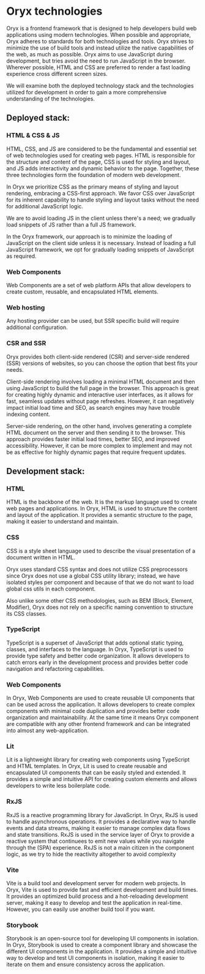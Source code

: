 # Oryx technologies

Oryx is a frontend framework that is designed to help developers build web applications using modern technologies.
When possible and appropriate, Oryx adheres to standards for both technologies and tools.
Oryx strives to minimize the use of build tools and instead utilize the native capabilities of the web, as much as possible.
Oryx aims to use JavaScript during development, but tries avoid the need to run JavaScript in the browser. Wherever possible, HTML and CSS are preferred to render a fast loading experience cross different screen sizes.

We will examine both the deployed technology stack and the technologies utilized for development in order to gain a more comprehensive understanding of the technologies.

## Deployed stack:

### HTML & CSS & JS
HTML, CSS, and JS are considered to be the fundamental and essential set of web technologies used for creating web pages. HTML is responsible for the structure and content of the page, CSS is used for styling and layout, and JS adds interactivity and dynamic behavior to the page. Together, these three technologies form the foundation of modern web development.

In Oryx we prioritize CSS as the primary means of styling and layout rendering, embracing a CSS-first approach. We favor CSS over JavaScript for its inherent capability to handle styling and layout tasks without the need for additional JavaScript logic.

We are  to avoid loading JS in the client unless there's a need; we gradually load snippets of JS rather than a full JS framework.

In the Oryx framework, our approach is to minimize the loading of JavaScript on the client side unless it is necessary. Instead of loading a full JavaScript framework, we opt for gradually loading snippets of JavaScript as required.

### Web Components
Web Components are a set of web platform APIs that allow developers to create custom, reusable, and encapsulated HTML elements.

### Web hosting
Any hosting provider can be used, but SSR specific build will require additional configuration.

### CSR and SSR
Oryx provides both client-side rendered (CSR) and server-side rendered (SSR) versions of websites, so you can choose the option that best fits your needs.

Client-side rendering involves loading a minimal HTML document and then using JavaScript to build the full page in the browser. This approach is great for creating highly dynamic and interactive user interfaces, as it allows for fast, seamless updates without page refreshes. However, it can negatively impact initial load time and SEO, as search engines may have trouble indexing content.

Server-side rendering, on the other hand, involves generating a complete HTML document on the server and then sending it to the browser. This approach provides faster initial load times, better SEO, and improved accessibility. However, it can be more complex to implement and may not be as effective for highly dynamic pages that require frequent updates.

## Development stack:

### HTML
HTML is the backbone of the web. It is the markup language used to create web pages and applications. In Oryx, HTML is used to structure the content and layout of the application. It provides a semantic structure to the page, making it easier to understand and maintain.

### CSS
CSS is a style sheet language used to describe the visual presentation of a document written in HTML.

Oryx uses standard CSS syntax and does not utilize CSS preprocessors since Oryx does not use a global CSS utility library; instead, we have isolated styles per component and because of that we do not want to load global css utils in each component.

Also unlike some other CSS methodologies, such as BEM (Block, Element, Modifier), Oryx does not rely on a specific naming convention to structure its CSS classes.

### TypeScript
TypeScript is a superset of JavaScript that adds optional static typing, classes, and interfaces to the language. In Oryx, TypeScript is used to provide type safety and better code organization. It allows developers to catch errors early in the development process and provides better code navigation and refactoring capabilities.

### Web Components
In Oryx, Web Components are used to create reusable UI components that can be used across the application. It allows developers to create complex components with minimal code duplication and provides better code organization and maintainability. At the same time it means Oryx component are compatible with any other frontend framework and can be integrated into almost any web-application.

### Lit
Lit is a lightweight library for creating web components using TypeScript and HTML templates. In Oryx, Lit is used to create reusable and encapsulated UI components that can be easily styled and extended. It provides a simple and intuitive API for creating custom elements and allows developers to write less boilerplate code.

### RxJS
RxJS is a reactive programming library for JavaScript. In Oryx, RxJS is used to handle asynchronous operations. It provides a declarative way to handle events and data streams, making it easier to manage complex data flows and state transitions.
RxJS is used in the service layer of Oryx to provide a reactive system that continuees to emit new values while you navigate through the (SPA) experience.
RxJS is not a main citizen in the component logic, as we try to hide the reactivity altogether to avoid complexity

### Vite
Vite is a build tool and development server for modern web projects. In Oryx, Vite is used to provide fast and efficient development and build times. It provides an optimized build process and a hot-reloading development server, making it easy to develop and test the application in real-time. However, you can easily use another build tool if you want. 

### Storybook
Storybook is an open-source tool for developing UI components in isolation. In Oryx, Storybook is used to create a component library and showcase the different UI components in the application. It provides a simple and intuitive way to develop and test UI components in isolation, making it easier to iterate on them and ensure consistency across the application.


